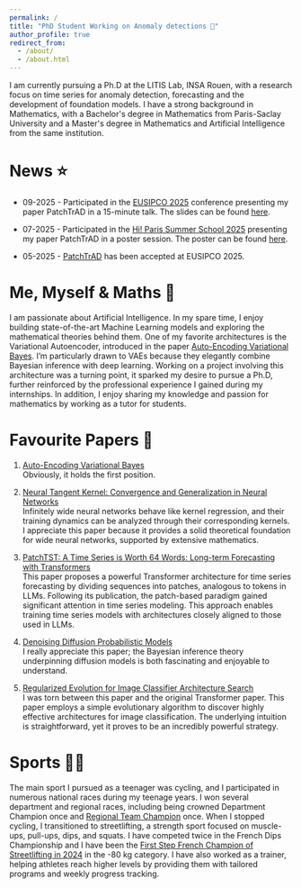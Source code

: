 ```yaml
---
permalink: /
title: "PhD Student Working on Anomaly detections 🔎"
author_profile: true
redirect_from: 
  - /about/
  - /about.html
---
```


I am currently pursuing a Ph.D at the LITIS Lab, INSA Rouen, with a research focus on time series for anomaly detection, forecasting and the development of foundation models. I have a strong background in Mathematics, with a Bachelor's degree in Mathematics from Paris-Saclay University and a Master's degree in Mathematics and Artificial Intelligence from the same institution.


News ⭐️
======

* 09-2025 - Participated in the [EUSIPCO 2025](https://eusipco2025.org) conference presenting my paper PatchTrAD in a 15-minute talk.
The slides can be found [here](https://github.com/vilhess/PatchTrAD/tree/main/files/presentation.pdf).

* 07-2025 - Participated in the [Hi! Paris Summer School 2025](https://www.hi-paris.fr) presenting my paper PatchTrAD in a poster session.
The poster can be found [here](https://github.com/vilhess/PatchTrAD/tree/main/files/poster.pdf).

* 05-2025 - [PatchTrAD](https://arxiv.org/abs/2504.08827) has been accepted at EUSIPCO 2025.

Me, Myself & Maths 🔢
======

I am passionate about Artificial Intelligence. In my spare time, I enjoy building state-of-the-art Machine Learning models and exploring the mathematical theories behind them. One of my favorite architectures is the Variational Autoencoder, introduced in the paper [Auto-Encoding Variational Bayes](https://arxiv.org/abs/1312.6114). I’m particularly drawn to VAEs because they elegantly combine Bayesian inference with deep learning. Working on a project involving this architecture was a turning point, it sparked my desire to pursue a Ph.D, further reinforced by the professional experience I gained during my internships. In addition, I enjoy sharing my knowledge and passion for mathematics by working as a tutor for students. 

# Favourite Papers 📝

1. [Auto-Encoding Variational Bayes](https://arxiv.org/abs/1312.6114)  
   Obviously, it holds the first position. 

2. [Neural Tangent Kernel: Convergence and Generalization in Neural Networks](https://arxiv.org/abs/1806.07572)  
   Infinitely wide neural networks behave like kernel regression, and their training dynamics can be analyzed through their corresponding kernels. I appreciate this paper because it provides a solid theoretical foundation for wide neural networks, supported by extensive mathematics.

3. [PatchTST: A Time Series is Worth 64 Words: Long-term Forecasting with Transformers](https://arxiv.org/pdf/2211.14730)  
   This paper proposes a powerful Transformer architecture for time series forecasting by dividing sequences into patches, analogous to tokens in LLMs. Following its publication, the patch-based paradigm gained significant attention in time series modeling. This approach enables training time series models with architectures closely aligned to those used in LLMs.

4. [Denoising Diffusion Probabilistic Models](https://arxiv.org/abs/2006.11239)  
   I really appreciate this paper; the Bayesian inference theory underpinning diffusion models is both fascinating and enjoyable to understand.

5. [Regularized Evolution for Image Classifier Architecture Search](https://arxiv.org/abs/1802.01548)  
   I was torn between this paper and the original Transformer paper. This paper employs a simple evolutionary algorithm to discover highly effective architectures for image classification. The underlying intuition is straightforward, yet it proves to be an incredibly powerful strategy.

Sports 🚴🏼
======
The main sport I pursued as a teenager was cycling, and I participated in numerous national races during my teenage years. I won several department and regional races, including being crowned Department Champion once and [Regional Team Champion](https://www.facebook.com/573518262704708/photos/vilhes-se-r%C3%A9v%C3%A8lesamy-vilhes-vous-connaissiez-comme-beaucoup-vous-avez-appris-%C3%A0-l/998631540193376/) once.
When I stopped cycling, I transitioned to streetlifting, a strength sport focused on muscle-ups, pull-ups, dips, and squats. I have competed twice in the French Dips Championship and I have been the [First Step French Champion of Streetlifting in 2024](https://www.instagram.com/p/C4iBlPwo76L/?img_index=5) in the -80 kg category. I have also worked as a trainer, helping athletes reach higher levels by providing them with tailored programs and weekly progress tracking.
